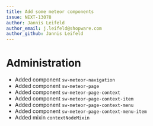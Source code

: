 ```yaml
---
title: Add some meteor components
issue: NEXT-13078
author: Jannis Leifeld
author_email: j.leifeld@shopware.com 
author_github: Jannis Leifeld
---
```

# Administration
* Added component `sw-meteor-navigation`
* Added component `sw-meteor-page`
* Added component `sw-meteor-page-context`
* Added component `sw-meteor-page-context-item`
* Added component `sw-meteor-page-context-menu`
* Added component `sw-meteor-page-context-menu-item`
* Added mixin `contextNodeMixin`
